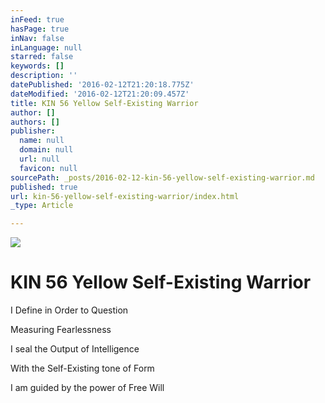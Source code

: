 ```yaml
---
inFeed: true
hasPage: true
inNav: false
inLanguage: null
starred: false
keywords: []
description: ''
datePublished: '2016-02-12T21:20:18.775Z'
dateModified: '2016-02-12T21:20:09.457Z'
title: KIN 56 Yellow Self-Existing Warrior
author: []
authors: []
publisher:
  name: null
  domain: null
  url: null
  favicon: null
sourcePath: _posts/2016-02-12-kin-56-yellow-self-existing-warrior.md
published: true
url: kin-56-yellow-self-existing-warrior/index.html
_type: Article

---
```

![](https://the-grid-user-content.s3-us-west-2.amazonaws.com/a1ddc8ed-cf5d-4c88-b4a6-c9dfb5c9a426.png)

# KIN 56 Yellow Self-Existing Warrior

I Define in Order to Question

Measuring Fearlessness

I seal the Output of Intelligence

With the Self-Existing tone of Form

I am guided by the power of Free Will